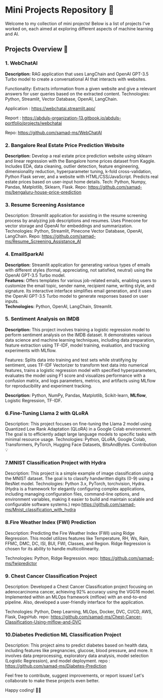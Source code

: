 # Mini Projects Repository 🚀

Welcome to my collection of mini projects! Below is a list of projects I've worked on, each aimed at exploring different aspects of machine learning and AI.

## Projects Overview 📝

### 1. WebChatAI
**Description:** RAG application that uses LangChain and OpenAI GPT-3.5 Turbo model to create a conversational AI that interacts with websites.

Functionality: Extracts information from a given website and give a relevant answers for user queries based on the extracted content.
Technologies: Python, Streamlit, Vector Database, OpenAI, LangChain.

Application  : https://webchatai.streamlit.app/

Report : https://abduls-organization-13.gitbook.io/abduls-portfolio/projects/webchatai

Repo: https://github.com/samad-ms/WebChatAI

### 2. Bangalore  Real Estate Price Prediction Website

**Description:** Develop a real estate price prediction website using sklearn and linear regression with the Bangalore home prices dataset from Kaggle. Includes EDA, data cleaning, outlier detection, feature engineering, dimensionality reduction, hyperparameter tuning, k-fold cross-validation, Python Flask server, and a website with HTML/CSS/JavaScript. Predicts real estate prices based on user-input home details.
Tech: Python, Numpy, Pandas, Matplotlib, Sklearn, Flask.
Repo: https://github.com/samad-ms/bengaluru-house-price-prediction

### 3. Resume Screening Assistance
Description: Streamlit application for assisting in the resume screening process by analyzing job descriptions and resumes. Uses Pinecone for vector storage and OpenAI for embeddings and summarization.
Technologies: Python, Streamlit, Pinecone Vector Database, OpenAI, LangChain.
Repo: https://github.com/samad-ms/Resume_Screening_Assistance_AI

### 4. EmailSparkAI  
**Description:** Streamlit application for generating various types of emails with different styles (formal, appreciating, not satisfied, neutral) using the OpenAI GPT-3.5 Turbo model.  
**Features:** Offers templates for various job-related emails, enabling users to customize the email topic, sender name, recipient name, writing style, and signature. Its interactive interface simplifies email generation, and it uses the OpenAI GPT-3.5 Turbo model to generate responses based on user inputs.  
**Technologies:** Python, OpenAI, LangChain, Streamlit.

### 5. Sentiment Analysis on IMDB

**Description:** This project involves training a logistic regression model to perform sentiment analysis on the IMDB dataset. It demonstrates various data science and machine learning techniques, including data preparation, feature extraction using TF-IDF, model training, evaluation, and tracking experiments with MLflow.

Features: Splits data into training and test sets while stratifying by sentiment, uses TF-IDF Vectorizer to transform text data into numerical features, trains a logistic regression model with specified hyperparameters, evaluates the model using F1 score and visualizes performance with a confusion matrix, and logs parameters, metrics, and artifacts using MLflow for reproducibility and experiment tracking.

**Description:** Python, NumPy, Pandas, Matplotlib, Scikit-learn, **MLflow**, Logistic Regression, TF-IDF.


### 6.Fine-Tuning Llama 2 with QLoRA
Description: This project focuses on fine-tuning the Llama 2 model using Quantized Low Rank Adaptation (QLoRA) in a Google Colab environment. The goal is to efficiently adapt large language models to specific tasks with minimal resource usage.
Technologies: Python, QLoRA, Google Colab, Transformers, PyTorch, Hugging Face Datasets, BitsAndBytes.
Contribution 💡

### 7.MNIST Classification Project with Hydra
Description: This project is a simple example of image classification using the MNIST dataset. The goal is to classify handwritten digits (0-9) using a ResNet model.
Technologies: Python 3.x, PyTorch, torchvision, Hydra.
(Hydra is a framework for elegantly configuring complex applications, including managing configuration files, command-line options, and environment variables, making it easier to build and maintain scalable and configurable software systems.)
repo:https://github.com/samad-ms/Mnist_classification_with_hydra

### 8.Fire Weather Index (FWI) Prediction
Description: Predicting the Fire Weather Index (FWI) using Ridge Regression. This model utilizes features like Temperature, RH, Ws, Rain, FFMC, DMC, DC, ISI, BUI, FWI, Classes, and Region. Ridge Regression is chosen for its ability to handle multicollinearity.

Technologies: Python, Ridge Regression.
repo: https://github.com/samad-ms/fwipredictor

### 9. Chest Cancer Classification Project
Description: Developed a Chest Cancer Classification project focusing on adenocarcinoma cancer, achieving 92% accuracy using the VGG16 model. Implemented within an MLOps framework (mlflow) with an end-to-end pipeline. Also, developed a user-friendly interface for the application.

Technologies: Python, Deep Learning, MLOps, Docker, DVC, CI/CD, AWS, Flask, DagsHub.
repo: https://github.com/samad-ms/Chest-Cancer-Classification-Using-mlflow-and-DVC

### 10.Diabetes Prediction ML Classification Project
Description: This project aims to predict diabetes based on health data, including features like pregnancies, glucose, blood pressure, and more. It involves data preprocessing, exploratory data analysis, model selection (Logistic Regression), and model deployment.
repo : https://github.com/samad-ms/Diabetes-Prediction








Feel free to contribute, suggest improvements, or report issues! Let's collaborate to make these projects even better.

Happy coding! 🚀🔥

